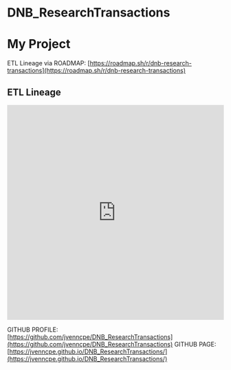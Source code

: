 # DNB_ResearchTransactions

# My Project 

ETL Lineage via ROADMAP: [https://roadmap.sh/r/dnb-research-transactions](https://roadmap.sh/r/dnb-research-transactions)

## ETL Lineage

<iframe src="https://roadmap.sh/r/embed?id=67781cff70129741a8113f8d" width="100%" height="500px" frameBorder="0"></iframe>


GITHUB PROFILE: [https://github.com/jvenncpe/DNB_ResearchTransactions](https://github.com/jvenncpe/DNB_ResearchTransactions)
GITHUB PAGE: [https://jvenncpe.github.io/DNB_ResearchTransactions/](https://jvenncpe.github.io/DNB_ResearchTransactions/)

